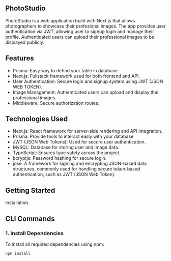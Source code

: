 
## PhotoStudio

PhotoStudio is a web application build with Next.js that allows photographers to showcase their profesional images. The app provides user authentication via JWT, allowing user to signup login and manage their profile. Authenticated users can upload their professional images to be displayed publicly.

## Features

- Prisma: Easy way to defind your table in database
- Next.js: Fullstack framework used for both frontend and API.
- User Authentication: Secure login and signup system using JWT (JSON WEB TOKEN).
- Image Management: Authenticated users can upload and display thei professional images.
- Middleware: Secure authorization routes.

## Technologies Used

- Next.js: React framework for server-side rendering and API integration.
- Prisma: Provide tools to interact easly with your database
- JWT (JSON Web Tokens): Used for secure user authentication.
- MySQL: Database for storing user and image data.
- TypeScript: Ensures type safety across the project.
- bcryptjs: Password hashing for secure login.
- jose: A framework for signing and encrypting JSON-based data structures, commonly used for handling secure token-based authentication, such as JWT (JSON Web Token).

## Getting Started
Installation
## CLI Commands

### 1. Install Dependencies
To install all required dependencies using npm:

```bash
npm install


